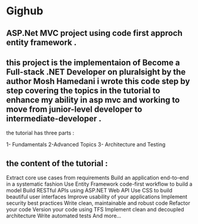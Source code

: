# Gighub
ASP.Net MVC project using code first approch entity framework .
-----------------------------------------------------------------------------------
this project is the implementaion of Become a Full-stack .NET Developer on pluralsight by the author Mosh Hamedani
i wrote this code step by step covering the topics in the tutorial to enhance my ability in asp mvc 
and working to move from junior-level developer to intermediate-developer .
-----------------------------------------------------------------------------
the tutorial has three parts :

1- Fundamentals
2-Advanced Topics
3- Architecture and Testing

the content of the tutorial :
--------------------------------------------------
Extract core use cases from requirements
Build an application end-to-end in a systematic fashion
Use Entity Framework code-first workflow to build a model
Build RESTful APIs using ASP.NET Web API
Use CSS to build beautiful user interfaces
Improve usability of your applications
Implement security best practices
Write clean, maintainable and robust code
Refactor your code
Version your code using TFS
Implement clean and decoupled architecture
Write automated tests
And more…

